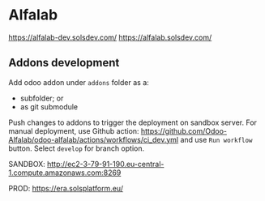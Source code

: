 # Alfalab

https://alfalab-dev.solsdev.com/
https://alfalab.solsdev.com/



## Addons development

Add odoo addon under `addons` folder as a:
  
  - subfolder; or
  - as git submodule

Push changes to addons to trigger the deployment on sandbox server.
For manual deployment, use Github action: https://github.com/Odoo-Alfalab/odoo-alfalab/actions/workflows/ci_dev.yml and use `Run workflow` button. Select `develop` for branch option.

SANDBOX:
http://ec2-3-79-91-190.eu-central-1.compute.amazonaws.com:8269

PROD:
https://era.solsplatform.eu/
